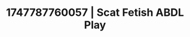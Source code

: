 ---
categories:
- Gymnastics
- Sensual cosplay
- Close contact
- Morning passion
- Hands behind back
image: /assets/images/1747787760057.jpg
layout: post
seo:
  description: Featured content with premium ABDL Play, Scat Fetish. HD images available.
  keywords: ABDL Play, Scat Fetish
  og_image: /assets/images/1747787760057.jpg
  schema_type: VisualArtwork
tags:
- ABDL Play
- '#1747787760057'
- Scat Fetish
title: 1747787760057 | Scat Fetish ABDL Play
---